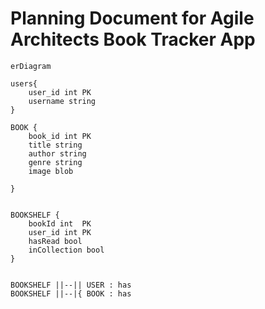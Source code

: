 # Planning Document for Agile Architects Book Tracker App

```mermaid
erDiagram

users{
    user_id int PK
    username string
}

BOOK {
    book_id int PK
    title string
    author string
    genre string
    image blob
    
}


BOOKSHELF {
    bookId int  PK
    user_id int PK
    hasRead bool
    inCollection bool
}


BOOKSHELF ||--|| USER : has
BOOKSHELF ||--|{ BOOK : has


```
